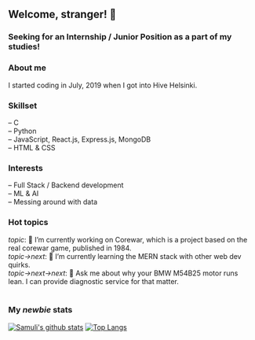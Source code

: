 ## Welcome, stranger! 👋

### Seeking for an Internship / Junior Position as a part of my studies! <br>

### About me
I started coding in July, 2019 when I got into Hive Helsinki.<br>

### Skillset
– C<br>
– Python<br>
– JavaScript, React.js, Express.js, MongoDB<br>
– HTML & CSS<br>

### Interests
– Full Stack / Backend development<br>
– ML & AI<br>
– Messing around with data<br>

### Hot topics
*topic*: 🔭 I’m currently working on Corewar, which is a project based on the real corewar game, published in 1984.<br>
*topic->next*: 🌱 I’m currently learning the MERN stack with other web dev quirks.<br>
*topic->next->next*: 💬 Ask me about why your BMW M54B25 motor runs lean. I can provide diagnostic service for that matter.<br><br>

### My *newbie* stats
[![Samuli's github stats](https://github-readme-stats.vercel.app/api?username=samulieronen&theme=dark&hide=prs)](https://github.com/anuraghazra/github-readme-stats) [![Top Langs](https://github-readme-stats.vercel.app/api/top-langs/?username=samulieronen&layout=compact)](https://github.com/anuraghazra/github-readme-stats)

<!--
**samulieronen/samulieronen** is a ✨ _special_ ✨ repository because its `README.md` (this file) appears on your GitHub profile.

Here are some ideas to get you started:

- 🔭 I’m currently working on ...
- 🌱 I’m currently learning ...
- 👯 I’m looking to collaborate on ...
- 🤔 I’m looking for help with ...
- 💬 Ask me about ...
- 📫 How to reach me: ...
- 😄 Pronouns: ...
- ⚡ Fun fact: ...
-->

